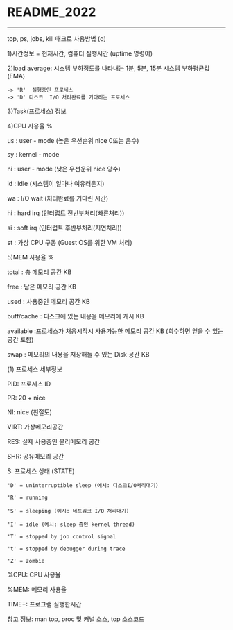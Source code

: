 # README_2022


---

top, ps, jobs, kill
매크로 사용방법 (q)

1)시간정보 = 현재시간, 컴퓨터 실행시간 (uptime 명령어)
 
2)load average: 시스템 부하정도를 나타내는
                 1분, 5분, 15분 시스템 부하평균값(EMA)

    -> 'R'  실행중인 프로세스
    -> 'D' 디스크  I/O 처리완료를 기다리는 프로세스



3)Task(프로세스) 정보
 


4)CPU 사용율 %
 
us : user - mode (높은 우선순위 nice 0또는 음수)
 
sy : kernel - mode
 
ni : user - mode (낮은 우선운위 nice 양수)
 
id : idle (시스템이 얼마나 여유러운지)
 
wa : I/O wait (처리완료를 기다린 시간)
 
hi : hard irq (인터럽트 전반부처리(빠른처리))
 
si : soft irq (인터럽트 후반부처리(지연처리))
 
st : 가상 CPU 구동 (Guest OS를 위한 VM 처리)



5)MEM 사용율 %

total : 총 메모리 공간 KB

free : 남은 메모리 공간 KB

used : 사용중인 메모리 공간 KB

buff/cache : 디스크에 있는 내용을 메모리에 캐시 KB

available :프로세스가 처음시작시 사용가능한 메모리 공간 KB
             (회수하면 얻을 수 있는 공간 포함)

swap : 메모리의 내용을 저장해둘 수 있는 Disk 공간 KB




(1) 프로세스 세부정보

PID: 프로세스 ID

PR: 20 + nice

NI: nice (친절도)

VIRT: 가상메모리공간

RES: 실제 사용중인 물리메모리 공간

SHR: 공유메모리 공간

S: 프로세스 상태 (STATE)
    
    'D' = uninterruptible sleep (예시: 디스크I/O처리대기)
    
    'R' = running
    
    'S' = sleeping (예시: 네트워크 I/O 처리대기)
    
    'I' = idle (예시: sleep 중인 kernel thread)
    
    'T' = stopped by job control signal
    
    't' = stopped by debugger during trace
    
    'Z' = zombie

%CPU: CPU 사용율

%MEM: 메모리 사용율

TIME+: 프로그램 실행한시간

참고 정보: man top, proc 및 커널 소스, top 소스코드
